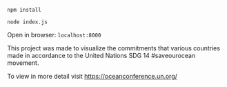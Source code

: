 `npm install`

`node index.js`


Open in browser: `localhost:8000`


This project was made to visualize the commitments that various countries made in accordance to the United Nations SDG 14 #saveourocean movement.

To view in more detail visit https://oceanconference.un.org/
